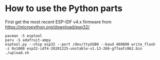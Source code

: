 # How to use the Python parts

First get the most recent ESP-IDF v4.x firmware from https://micropython.org/download/esp32/

    pacman -S esptool
    paru -S adafruit-ampy
    esptool.py --chip esp32 --port /dev/ttyUSB0 --baud 460800 write_flash -z 0x1000 esp32-idf4-20201225-unstable-v1.13-268-gf7aafc062.bin
    ./upload.sh
